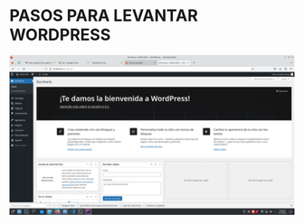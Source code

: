 # PASOS PARA LEVANTAR WORDPRESS
![captura](https://github.com/JorgeAmestoy/Wordpress/blob/main/imagen/wordpress.png)


